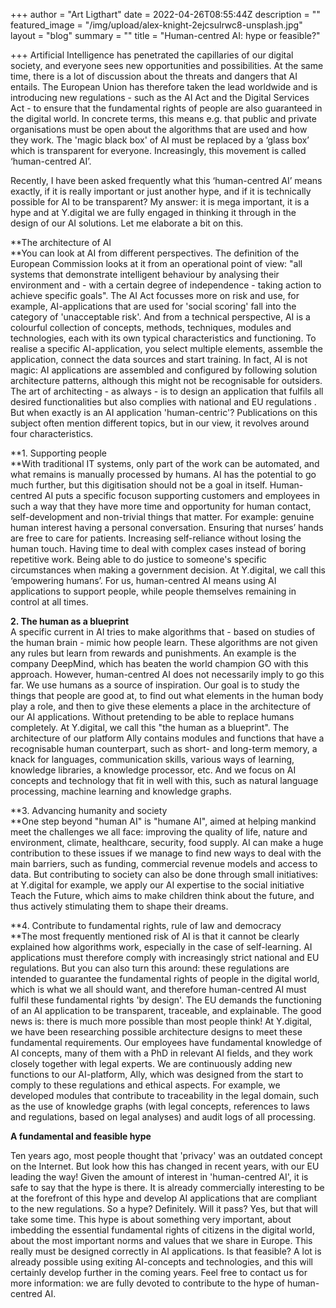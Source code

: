+++
author = "Art Ligthart"
date = 2022-04-26T08:55:44Z
description = ""
featured_image = "/img/upload/alex-knight-2ejcsulrwc8-unsplash.jpg"
layout = "blog"
summary = ""
title = "Human-centred AI: hype or feasible?"

+++
Artificial Intelligence has penetrated the capillaries of our digital society, and everyone sees new opportunities and possibilities. At the same time, there is a lot of discussion about the threats and dangers that AI entails. The European Union has therefore taken the lead worldwide and is introducing new regulations - such as the AI Act and the Digital Services Act - to ensure that the fundamental rights of people are also guaranteed in the digital world. In concrete terms, this means e.g. that public and private organisations must be open about the algorithms that are used and how they work. The 'magic black box' of AI must be replaced by a ‘glass box’ which is transparent for everyone. Increasingly, this movement is called ‘human-centred AI’.

Recently, I have been asked frequently what this ‘human-centred AI’ means exactly, if it is really important or just another hype, and if it is technically possible for AI to be transparent? My answer: it is mega important, it is a hype and at Y.digital we are fully engaged in thinking it through in the design of our AI solutions. Let me elaborate a bit on this.

**The architecture of AI  
**You can look at AI from different perspectives. The definition of the European Commission looks at it from an operational point of view: "all systems that demonstrate intelligent behaviour by analysing their environment and - with a certain degree of independence - taking action to achieve specific goals". The AI Act focusses more on risk and use, for example, AI-applications that are used for 'social scoring' fall into the category of 'unacceptable risk'. And from a technical perspective, AI is a colourful collection of concepts, methods, techniques, modules and technologies, each with its own typical characteristics and functioning. To realise a specific AI-application, you select multiple elements, assemble the application, connect the data sources and start training. In fact, AI is not magic: AI applications are assembled and configured by following solution architecture patterns, although this might not be recognisable for outsiders. The art of architecting - as always - is to design an application that fulfils all desired functionalities but also complies with national and EU regulations . But when exactly is an AI application 'human-centric'? Publications on this subject often mention different topics, but in our view, it revolves around four characteristics.

**1. Supporting people  
**With traditional IT systems, only part of the work can be automated, and what remains is manually processed by humans. AI has the potential to go much further, but this digitisation should not be a goal in itself. Human-centred AI puts a specific focuson supporting customers and employees in such a way that they have more time and opportunity for human contact, self-development and non-trivial things that matter. For example: genuine human interest having a personal conversation. Ensuring that nurses’ hands are free to care for patients. Increasing self-reliance without losing the human touch. Having time to deal with complex cases instead of boring repetitive work. Being able to do justice to someone's specific circumstances when making a government decision. At Y.digital, we call this ‘empowering humans’. For us, human-centred AI means using AI applications to support people, while people themselves remaining in control at all times.

**2. The human as a blueprint**  
A specific current in AI tries to make algorithms that - based on studies of the human brain - mimic how people learn. These algorithms are not given any rules but learn from rewards and punishments. An example is the company DeepMind, which has beaten the world champion GO with this approach. However, human-centred AI does not necessarily imply to go this far. We use humans as a source of inspiration. Our goal is to study the things that people are good at, to find out what elements in the human body play a role, and then to give these elements a place in the architecture of our AI applications. Without pretending to be able to replace humans completely. At Y.digital, we call this "the human as a blueprint". The architecture of our platform Ally contains modules and functions that have a recognisable human counterpart, such as short- and long-term memory, a knack for languages, communication skills, various ways of learning, knowledge libraries, a knowledge processor, etc. And we focus on AI concepts and technology that fit in well with this, such as natural language processing, machine learning and knowledge graphs.

**3. Advancing humanity and society   
**One step beyond "human AI" is "humane AI", aimed at helping mankind meet the challenges we all face: improving the quality of life, nature and environment, climate, healthcare, security, food supply. AI can make a huge contribution to these issues if we manage to find new ways to deal with the main barriers, such as funding, commercial revenue models and access to data. But contributing to society can also be done through small initiatives: at Y.digital for example, we apply our AI expertise to the social initiative Teach the Future, which aims to make children think about the future, and thus actively stimulating them to shape their dreams.

**4. Contribute to fundamental rights, rule of law and democracy  
**The most frequently mentioned risk of AI is that it cannot be clearly explained how algorithms work, especially in the case of self-learning. AI applications must therefore comply with increasingly strict national and EU regulations. But you can also turn this around: these regulations are intended to guarantee the fundamental rights of people in the digital world, which is what we all should want, and therefore human-centred AI must fulfil these fundamental rights 'by design'. The EU demands the functioning of an AI application to be transparent, traceable, and explainable. The good news is: there is much more possible than most people think! At Y.digital, we have been researching possible architecture designs to meet these fundamental requirements. Our employees have fundamental knowledge of AI concepts, many of them with a PhD in relevant AI fields, and they work closely together with legal experts. We are continuously adding new functions to our AI-platform, Ally, which was designed from the start to comply to these regulations and ethical aspects. For example, we developed modules that contribute to traceability in the legal domain, such as the use of knowledge graphs (with legal concepts, references to laws and regulations, based on legal analyses) and audit logs of all processing.

**A fundamental and feasible hype**

Ten years ago, most people thought that 'privacy' was an outdated concept on the Internet. But look how this has changed in recent years, with our EU leading the way! Given the amount of interest in 'human-centred AI', it is safe to say that the hype is there. It is already commercially interesting to be at the forefront of this hype and develop AI applications that are compliant to the new regulations. So a hype? Definitely. Will it pass? Yes, but that will take some time. This hype is about something very important, about imbedding the essential fundamental rights of citizens in the digital world, about the most important norms and values that we share in Europe. This really must be designed correctly in AI applications. Is that feasible? A lot is already possible using exiting AI-concepts and technologies, and this will certainly develop further in the coming years. Feel free to contact us for more information: we are fully devoted to contribute to the hype of human-centred AI.